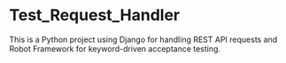 # Test_Request_Handler
This is a Python project using Django for handling REST API requests and Robot Framework for keyword-driven acceptance testing.
